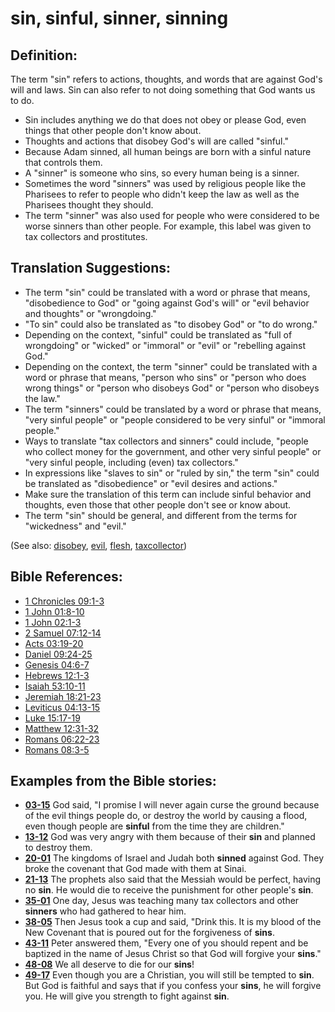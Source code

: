 # sin, sinful, sinner, sinning #

## Definition: ##

The term "sin" refers to actions, thoughts, and words that are against God's will and laws. Sin can also refer to not doing something that God wants us to do.

* Sin includes anything we do that does not obey or please God, even things that other people don't know about.
* Thoughts and actions that disobey God's will are called "sinful."
* Because Adam sinned, all human beings are born with a sinful nature that controls them.
* A "sinner" is someone who sins, so every human being is a sinner.
* Sometimes the word "sinners" was used by religious people like the Pharisees to refer to people who didn't keep the law as well as the Pharisees thought they should.
* The term "sinner" was also used for people who were considered to be worse sinners than other people. For example, this label was given to tax collectors and prostitutes.

## Translation Suggestions: ##

* The term "sin" could be translated with a word or phrase that means, "disobedience to God" or "going against God's will" or "evil behavior and thoughts" or "wrongdoing."
* "To sin" could also be translated as "to disobey God" or "to do wrong."
* Depending on the context, "sinful" could be translated as  "full of wrongdoing" or "wicked" or "immoral" or "evil" or "rebelling against God."
* Depending on the context, the term "sinner" could be translated with a word or phrase that means, "person who sins" or "person who does wrong things" or "person who disobeys God" or "person who disobeys the law."
* The term "sinners" could be translated by a word or phrase that means, "very sinful people" or "people considered to be very sinful" or "immoral people."
* Ways to translate "tax collectors and sinners" could include, "people who collect money for the government, and other very sinful people" or "very sinful people, including (even) tax collectors."
* In expressions like "slaves to sin" or "ruled by sin," the term "sin" could be translated as "disobedience" or "evil desires and actions."
* Make sure the translation of this term can include sinful behavior and thoughts, even those that other people don't see or know about.
* The term "sin" should be general, and different from the terms for "wickedness" and "evil."

(See also:  [disobey](../other/disobey.md), [evil](../kt/evil.md), [flesh](../kt/flesh.md), [taxcollector](../other/taxcollector.md))

## Bible References: ##

* [1 Chronicles 09:1-3](https://door43.org/en/bible/notes/1ch/09/01)
* [1 John 01:8-10](https://door43.org/en/bible/notes/1jn/01/08)
* [1 John 02:1-3](https://door43.org/en/bible/notes/1jn/02/01)
* [2 Samuel 07:12-14](https://door43.org/en/bible/notes/2sa/07/12)
* [Acts 03:19-20](https://door43.org/en/bible/notes/act/03/19)
* [Daniel 09:24-25](https://door43.org/en/bible/notes/dan/09/24)
* [Genesis 04:6-7](https://door43.org/en/bible/notes/gen/04/06)
* [Hebrews 12:1-3](https://door43.org/en/bible/notes/heb/12/01)
* [Isaiah 53:10-11](https://door43.org/en/bible/notes/isa/53/10)
* [Jeremiah 18:21-23](https://door43.org/en/bible/notes/jer/18/21)
* [Leviticus 04:13-15](https://door43.org/en/bible/notes/lev/04/13)
* [Luke 15:17-19](https://door43.org/en/bible/notes/luk/15/17)
* [Matthew 12:31-32](https://door43.org/en/bible/notes/mat/12/31)
* [Romans 06:22-23](https://door43.org/en/bible/notes/rom/06/22)
* [Romans 08:3-5](https://door43.org/en/bible/notes/rom/08/03)

## Examples from the Bible stories: ##

* __[03-15](https://door43.org/en/obs/notes/frames/03-15)__ God said, "I promise I will never again curse the ground because of the evil things people do, or destroy the world by causing a flood, even though people are __sinful__  from the time they are children."
* __[13-12](https://door43.org/en/obs/notes/frames/13-12)__ God was very angry with them because of their __sin__  and planned to destroy them.
* __[20-01](https://door43.org/en/obs/notes/frames/20-01)__ The kingdoms of Israel and Judah both __sinned__  against God. They broke the covenant that God made with them at Sinai.
* __[21-13](https://door43.org/en/obs/notes/frames/21-13)__ The prophets also said that the Messiah would be perfect, having no __sin__. He would die to receive the punishment for other people's __sin__.
* __[35-01](https://door43.org/en/obs/notes/frames/35-01)__ One day, Jesus was teaching many tax collectors and other __sinners__  who had gathered to hear him.
* __[38-05](https://door43.org/en/obs/notes/frames/38-05)__ Then Jesus took a cup and said, "Drink this. It is my blood of the New Covenant that is poured out for the forgiveness of __sins__.
* __[43-11](https://door43.org/en/obs/notes/frames/43-11)__ Peter answered them, "Every one of you should repent and be baptized in the name of Jesus Christ so that God will forgive your __sins__."
* __[48-08](https://door43.org/en/obs/notes/frames/48-08)__ We all deserve to die for our __sins__!
* __[49-17](https://door43.org/en/obs/notes/frames/49-17)__ Even though you are a Christian, you will still be tempted to __sin__. But God is faithful and says that if you confess your __sins__, he will forgive you. He will give you strength to fight against __sin__.


